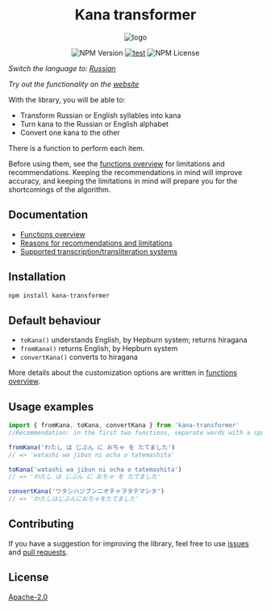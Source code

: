 <h1 align='center'>Kana transformer</h1>

<p align='center'><img src="https://raw.githubusercontent.com/18degrees/kana-transformer/main/assets/logo.png" alt='logo'/></p>

<div align='center'>

![NPM Version](https://img.shields.io/npm/v/kana-transformer) [![test](https://github.com/18degrees/kana-transformer/actions/workflows/tests.yml/badge.svg?event=push)](https://github.com/18degrees/kana-transformer/actions/workflows/tests.yml) ![NPM License](https://img.shields.io/npm/l/kana-transformer)

</div>

_Switch the language to: [Russian](readme-ru.md)_

_Try out the functionality on the [website](https://18degrees.github.io/kana-transformer-web/)_

With the library, you will be able to:

- Transform Russian or English syllables into kana
- Turn kana to the Russian or English alphabet
- Convert one kana to the other

There is a function to perform each item. 

Before using them, see the [functions overview](docs/en/functions.md) for limitations and recommendations. Keeping the recommendations in mind will improve accuracy, and keeping the limitations in mind will prepare you for the shortcomings of the algorithm.

## Documentation

- [Functions overview](docs/en/functions.md)
- [Reasons for recommendations and limitations](docs/en/explanation.md)
- [Supported transcription/transliteration systems](docs/en/systems.md)

## Installation

```bash
npm install kana-transformer
```

## Default behaviour

- `toKana()` understands English, by Hepburn system; returns hiragana
- `fromKana()` returns English, by Hepburn system
- `convertKana()` converts to hiragana

More details about the customization options are written in [functions overview](docs/en/functions.md).

## Usage examples

```javascript
import { fromKana, toKana, convertKana } from 'kana-transformer'
//Recommendation: in the first two functions, separate words with a space

fromKana('わたし は じぶん に おちゃ を たてました')
// => 'watashi wa jibun ni ocha o tatemashita'

toKana('watashi wa jibun ni ocha o tatemashita')
// => 'わたし は じぶん に おちゃ を たてました'

convertKana('ワタシハジブンニオチャヲタテマシタ')
// => 'わたしはじぶんにおちゃをたてました'
```

## Contributing

If you have a suggestion for improving the library, feel free to use [issues](https://github.com/18degrees/kana-transformer/issues) and [pull requests](https://github.com/18degrees/kana-transformer/pulls).

## License

[Apache-2.0](LICENSE)
